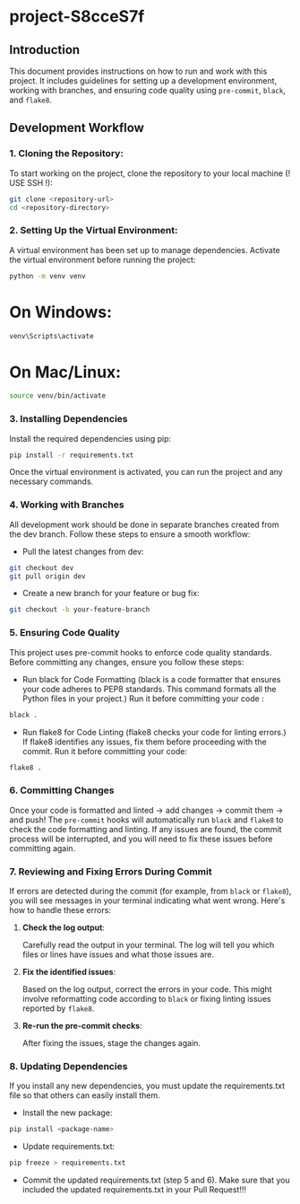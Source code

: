 # project-S8cceS7f

## Introduction

This document provides instructions on how to run and work with this project. It includes guidelines for setting up a development environment, working with branches, and ensuring code quality using `pre-commit`, `black`, and `flake8`.

## Development Workflow

### 1. Cloning the Repository:
To start working on the project, clone the repository to your local machine (! USE SSH !):

```bash
git clone <repository-url>
cd <repository-directory>
```

### 2. Setting Up the Virtual Environment:
A virtual environment has been set up to manage dependencies. Activate the virtual environment before running the project:

```bash
python -m venv venv
```

# On Windows:

```bash
venv\Scripts\activate
```

# On Mac/Linux:
```bash
source venv/bin/activate
```

### 3. Installing Dependencies
Install the required dependencies using pip:

```bash
pip install -r requirements.txt
```

Once the virtual environment is activated, you can run the project and any necessary commands.

### 4. Working with Branches
All development work should be done in separate branches created from the dev branch. Follow these steps to ensure a smooth workflow:

- Pull the latest changes from dev:

```bash
git checkout dev
git pull origin dev
```

- Create a new branch for your feature or bug fix:

```bash
git checkout -b your-feature-branch
```


### 5. Ensuring Code Quality
This project uses pre-commit hooks to enforce code quality standards. Before committing any changes, ensure you follow these steps:

- Run black for Code Formatting (black is a code formatter that ensures your code adheres to PEP8 standards. This command formats all the Python files in your project.) Run it before committing your code :

```bash
black .
```

- Run flake8 for Code Linting (flake8 checks your code for linting errors.) If flake8 identifies any issues, fix them before proceeding with the commit. Run it before committing your code:

```bash
flake8 .
```

### 6. Committing Changes
Once your code is formatted and linted -> add changes -> commit them -> and push! The `pre-commit` hooks will automatically run `black` and `flake8` to check the code formatting and linting. If any issues are found, the commit process will be interrupted, and you will need to fix these issues before committing again.


### 7. Reviewing and Fixing Errors During Commit

If errors are detected during the commit (for example, from `black` or `flake8`), you will see messages in your terminal indicating what went wrong. Here's how to handle these errors:

1. **Check the log output**:

   Carefully read the output in your terminal. The log will tell you which files or lines have issues and what those issues are.

2. **Fix the identified issues**:

   Based on the log output, correct the errors in your code. This might involve reformatting code according to `black` or fixing linting issues reported by `flake8`.

3. **Re-run the pre-commit checks**:

   After fixing the issues, stage the changes again.


### 8. Updating Dependencies
If you install any new dependencies, you must update the requirements.txt file so that others can easily install them.

- Install the new package:
```bash
pip install <package-name>
```

- Update requirements.txt:
```bash
pip freeze > requirements.txt
```

- Commit the updated requirements.txt (step 5 and 6). Make sure that you included the updated requirements.txt in your Pull Request!!!








